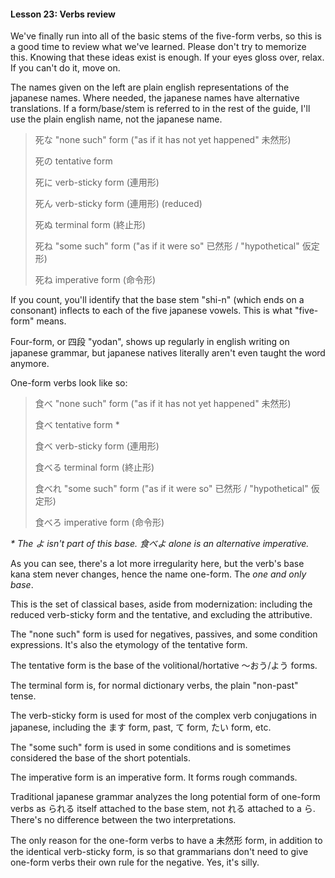 #### Lesson 23: Verbs review


We've finally run into all of the basic stems of the five-form verbs, so this is a good time to review what we've learned. Please don't try to memorize this. Knowing that these ideas exist is enough. If your eyes gloss over, relax. If you can't do it, move on.


The names given on the left are plain english representations of the japanese names. Where needed, the japanese names have alternative translations. If a form/base/stem is referred to in the rest of the guide, I'll use the plain english name, not the japanese name.


> 死な "none such" form ("as if it has not yet happened" 未然形)  
> > 死の tentative form   
> > 死に verb-sticky form (連用形)  
> > 死ん verb-sticky form (連用形) (reduced)  
> > 死ぬ terminal form (終止形)  
> > 死ね "some such" form ("as if it were so" 已然形 / "hypothetical" 仮定形)  
> > 死ね imperative form (命令形)

If you count, you'll identify that the base stem "shi-n" (which ends on a consonant) inflects to each of the five japanese vowels. This is what "five-form" means.


Four-form, or 四段 "yodan", shows up regularly in english writing on japanese grammar, but japanese natives literally aren't even taught the word anymore.


One-form verbs look like so:


> 食べ "none such" form ("as if it has not yet happened" 未然形)  
> > 食べ tentative form \*  
> > 食べ verb-sticky form (連用形)  
> > 食べる terminal form (終止形)  
> > 食べれ "some such" form ("as if it were so" 已然形 / "hypothetical" 仮定形)  
> > 食べろ imperative form (命令形)

*\* The よ isn't part of this base. 食べよ alone is an alternative imperative.*


As you can see, there's a lot more irregularity here, but the verb's base kana stem never changes, hence the name one-form. The *one and only base*.


This is the set of classical bases, aside from modernization: including the reduced verb-sticky form and the tentative, and excluding the attributive.


The "none such" form is used for negatives, passives, and some condition expressions. It's also the etymology of the tentative form.


The tentative form is the base of the volitional/hortative ～おう/よう forms.


The terminal form is, for normal dictionary verbs, the plain "non-past" tense.


The verb-sticky form is used for most of the complex verb conjugations in japanese, including the ます form, past, て form, たい form, etc.


The "some such" form is used in some conditions and is sometimes considered the base of the short potentials.


The imperative form is an imperative form. It forms rough commands.


Traditional japanese grammar analyzes the long potential form of one-form verbs as られる itself attached to the base stem, not れる attached to a ら. There's no difference between the two interpretations.


The only reason for the one-form verbs to have a 未然形 form, in addition to the identical verb-sticky form, is so that grammarians don't need to give one-form verbs their own rule for the negative. Yes, it's silly.


